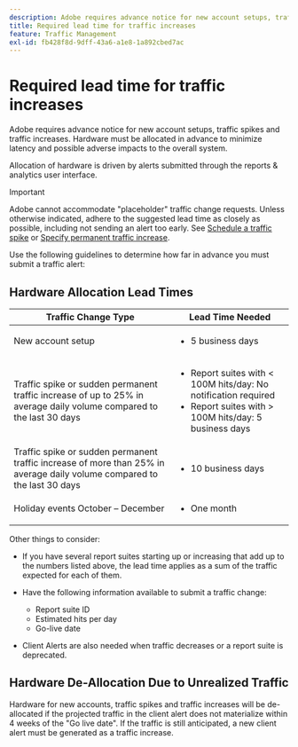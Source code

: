 ```yaml
---
description: Adobe requires advance notice for new account setups, traffic spikes and traffic increases. Hardware must be allocated in advance to minimize latency and possible adverse impacts to the overall system.
title: Required lead time for traffic increases
feature: Traffic Management
exl-id: fb428f8d-9dff-43a6-a1e8-1a892cbed7ac
---
```

# Required lead time for traffic increases

Adobe requires advance notice for new account setups, traffic spikes and traffic increases. Hardware must be allocated in advance to minimize latency and possible adverse impacts to the overall system.

Allocation of hardware is driven by alerts submitted through the reports & analytics user interface.

>[!IMPORTANT]
>
>Adobe cannot accommodate "placeholder" traffic change requests. Unless otherwise indicated, adhere to the suggested lead time as closely as possible, including not sending an alert too early. See [Schedule a traffic spike](/help/admin/c-traffic-management/t-traffic-schedule-spike.md) or [Specify permanent traffic increase](/help/admin/c-traffic-management/t-traffic-permanent.md).

Use the following guidelines to determine how far in advance you must submit a traffic alert:

## Hardware Allocation Lead Times


<table id="table_A67CC3B164F740088797BD8913244E47">
 <thead>
  <tr>
   <th colname="col1" class="entry"> Traffic Change Type </th>
   <th colname="col2" class="entry"> Lead Time Needed </th>
  </tr>
 </thead>
 <tbody>
  <tr>
   <td colname="col1"> New account setup </td>
   <td colname="col2"> <ul><li>5 business days</li></ul></td>
  </tr>
  <tr>
   <td colname="col1"> Traffic spike or sudden permanent traffic increase of up to 25% in average daily volume compared to the last 30 days</td>
   <td colname="col2"> <ul><li>Report suites with < 100M hits/day: No notification required</li><li>Report suites with > 100M hits/day: 5 business days</li></ul></td>
  </tr>
  <tr>
   <td colname="col1"> Traffic spike or sudden permanent traffic increase of more than 25% in average daily volume compared to the last 30 days</td>
   <td colname="col2"> <ul><li>10 business days</li></ul></td>
  </tr>
  <tr>
   <td colname="col1"> Holiday events October – December </td>
   <td colname="col2"> <ul><li>One month</li></ul> </td>
  </tr>
 </tbody>
</table>

Other things to consider:

* If you have several report suites starting up or increasing that add up to the numbers listed above, the lead time applies as a sum of the traffic expected for each of them.
* Have the following information available to submit a traffic change:

  * Report suite ID
  * Estimated hits per day
  * Go-live date

* Client Alerts are also needed when traffic decreases or a report suite is deprecated.

## Hardware De-Allocation Due to Unrealized Traffic

Hardware for new accounts, traffic spikes and traffic increases will be de-allocated if the projected traffic in the client alert does not materialize within 4 weeks of the "Go live date". If the traffic is still anticipated, a new client alert must be generated as a traffic increase.
